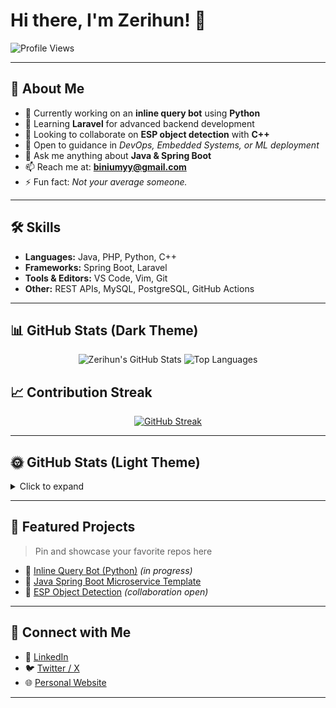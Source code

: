 # Hi there, I'm Zerihun! 👋

![Profile Views](https://komarev.com/ghpvc/?username=zerihuny&color=blue)

---

## 🚀 About Me

- 🔭 Currently working on an **inline query bot** using **Python**  
- 🌱 Learning **Laravel** for advanced backend development  
- 👯 Looking to collaborate on **ESP object detection** with **C++**  
- 🤔 Open to guidance in *DevOps, Embedded Systems, or ML deployment*  
- 💬 Ask me anything about **Java & Spring Boot**  
- 📫 Reach me at: **biniumyy@gmail.com**  
- ⚡ Fun fact: *Not your average someone.*

---

## 🛠️ Skills

- **Languages:** Java, PHP, Python, C++  
- **Frameworks:** Spring Boot, Laravel  
- **Tools & Editors:** VS Code, Vim, Git  
- **Other:** REST APIs, MySQL, PostgreSQL, GitHub Actions

---

## 📊 GitHub Stats (Dark Theme)

<div align="center">
  
  ![Zerihun's GitHub Stats](https://github-readme-stats.vercel.app/api?username=zerihuny&show_icons=true&theme=radical)
  ![Top Languages](https://github-readme-stats.vercel.app/api/top-langs/?username=zerihuny&layout=compact&theme=radical)

</div>

## 📈 Contribution Streak

<div align="center">

  [![GitHub Streak](https://streak-stats.demolab.com?user=zerihuny&theme=radical)](https://git.io/streak-stats)

</div>

---

## 🌞 GitHub Stats (Light Theme)

<details>
  <summary>Click to expand</summary>

  <div align="center">

  ![Zerihun's GitHub Stats](https://github-readme-stats.vercel.app/api?username=zerihuny&show_icons=true&theme=default)
  ![Top Languages](https://github-readme-stats.vercel.app/api/top-langs/?username=zerihuny&layout=compact&theme=default)

  </div>

</details>

---

## 📂 Featured Projects

> Pin and showcase your favorite repos here

- 🔗 [Inline Query Bot (Python)](https://github.com/zerihuny/inline-bot) *(in progress)*  
- 🔗 [Java Spring Boot Microservice Template](https://github.com/zerihuny/springboot-template)  
- 🔗 [ESP Object Detection](https://github.com/zerihuny/esp-detection) *(collaboration open)*

---

## 🔗 Connect with Me

- 💼 [LinkedIn](https://www.linkedin.com/in/zerihun-binium/)  
- 🐦 [Twitter / X](https://x.com/zerish_z)  
- 🌐 [Personal Website](https://your-website.com) <!-- Replace with actual link -->

---
